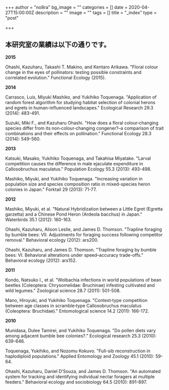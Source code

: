 +++
author = "no8ra"
bg_image = ""
categories = []
date = 2020-04-27T15:00:00Z
description = ""
image = ""
tags = []
title = "_index"
type = "post"

+++
## 本研究室の業績は以下の通りです。

**2015**

Ohashi, Kazuharu, Takashi T. Makino, and Kentaro Arikawa. "Floral colour change in the eyes of pollinators: testing possible constraints and correlated evolution." Functional Ecology (2015).

**2014**

Carrasco, Luis, Miyuki Mashiko, and Yukihiko Toquenaga. "Application of random forest algorithm for studying habitat selection of colonial herons and egrets in human-influenced landscapes." Ecological Research 29.3 (2014): 483-491.

Suzuki, Miki F., and Kazuharu Ohashi. "How does a floral colour‐changing species differ from its non‐colour‐changing congener?–a comparison of trait combinations and their effects on pollination." Functional Ecology 28.3 (2014): 549-560.

**2013**

Katsuki, Masako, Yukihiko Toquenaga, and Takahisa Miyatake. "Larval competition causes the difference in male ejaculate expenditure in Callosobruchus maculatus." Population Ecology 55.3 (2013): 493-498.

Mashiko, Miyuki, and Yukihiko Toquenaga. "Increasing variation in population size and species composition ratio in mixed-species heron colonies in Japan." Forktail 29 (2013): 71-77.

**2012**

Mashiko, Miyuki, et al. "Natural Hybridization between a Little Egret (Egretta garzetta) and a Chinese Pond Heron (Ardeola bacchus) in Japan." Waterbirds 35.1 (2012): 160-163.

Ohashi, Kazuharu, Alison Leslie, and James D. Thomson. "Trapline foraging by bumble bees: VII. Adjustments for foraging success following competitor removal." Behavioral ecology (2012): ars200.

Ohashi, Kazuharu, and James D. Thomson. "Trapline foraging by bumble bees: VI. Behavioral alterations under speed–accuracy trade-offs." Behavioral ecology (2012): ars152.

**2011**

Kondo, Natsuko I., et al. "Wolbachia infections in world populations of bean beetles (Coleoptera: Chrysomelidae: Bruchinae) infesting cultivated and wild legumes." Zoological science 28.7 (2011): 501-508.

Mano, Hiroyuki, and Yukihiko Toquenaga. "Contest‐type competition between age classes in scramble‐type Callosobruchus maculatus (Coleoptera: Bruchidae)." Entomological science 14.2 (2011): 166-172.

**2010**

Munidasa, Dulee Tamirei, and Yukihiko Toquenaga. "Do pollen diets vary among adjacent bumble bee colonies?." Ecological research 25.3 (2010): 639-646.

Toquenaga, Yukihiko, and Nozomu Kokuvo. "Full-sib reconstruction in haplodiploid populations." Applied Entomology and Zoology 45.1 (2010): 59-64.

Ohashi, Kazuharu, Daniel D’Souza, and James D. Thomson. "An automated system for tracking and identifying individual nectar foragers at multiple feeders." Behavioral ecology and sociobiology 64.5 (2010): 891-897.